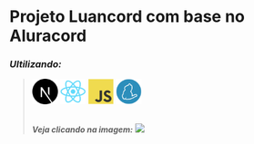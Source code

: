 # Projeto Luancord com base no Aluracord

### ***Ultilizando:***
> <img src="https://raw.githubusercontent.com/devicons/devicon/master/icons/nextjs/nextjs-original.svg" height="45" width="45">
> <img src="https://raw.githubusercontent.com/devicons/devicon/master/icons/react/react-original.svg" height="45" width="45">
> <img src="https://raw.githubusercontent.com/devicons/devicon/master/icons/javascript/javascript-original.svg" height="45" width="45">
> <img src="https://raw.githubusercontent.com/devicons/devicon/master/icons/yarn/yarn-original.svg" height="45" width="45">
><br>
><br>
>
>
>***Veja clicando na imagem:***
>[<img width="150px" src="https://www.datocms-assets.com/31049/1618983297-powered-by-vercel.svg" />](https://imersao-react-alura-gules-iota.vercel.app/)


<BR>
